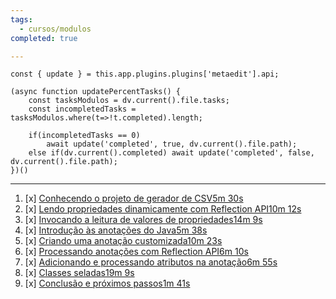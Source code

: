 ```yaml
---
tags:
  - cursos/modulos
completed: true

---
```


```dataviewjs
const { update } = this.app.plugins.plugins['metaedit'].api;

(async function updatePercentTasks() {
	const tasksModulos = dv.current().file.tasks;
	const incompletedTasks = tasksModulos.where(t=>!t.completed).length;
	
	if(incompletedTasks == 0)
		await update('completed', true, dv.current().file.path);
	else if(dv.current().completed) await update('completed', false, dv.current().file.path);
})()
```
---
1. [x] [Conhecendo o projeto de gerador de CSV5m 30s](https://app.algaworks.com/aulas/4952/conhecendo-o-projeto-de-gerador-de-csv)
2. [x] [Lendo propriedades dinamicamente com Reflection API10m 12s](https://app.algaworks.com/aulas/4953/lendo-propriedades-dinamicamente-com-reflection-api)
3. [x] [Invocando a leitura de valores de propriedades14m 9s](https://app.algaworks.com/aulas/4954/invocando-a-leitura-de-valores-de-propriedades)
4. [x] [Introdução às anotações do Java5m 38s](https://app.algaworks.com/aulas/4955/introducao-as-anotacoes-do-java)
5. [x] [Criando uma anotação customizada10m 23s](https://app.algaworks.com/aulas/4956/criando-uma-anotacao-customizada)
6. [x] [Processando anotações com Reflection API6m 10s](https://app.algaworks.com/aulas/4957/processando-anotacoes-com-reflection-api)
7. [x] [Adicionando e processando atributos na anotação6m 55s](https://app.algaworks.com/aulas/4958/adicionando-e-processando-atributos-na-anotacao)
8. [x] [Classes seladas19m 9s](https://app.algaworks.com/aulas/4959/classes-seladas)
9. [x] [Conclusão e próximos passos1m 41s](https://app.algaworks.com/aulas/4960/conclusao-e-proximos-passos)